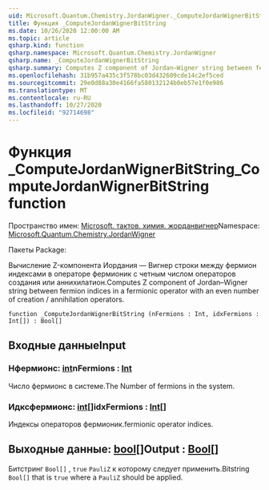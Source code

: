 ```yaml
---
uid: Microsoft.Quantum.Chemistry.JordanWigner._ComputeJordanWignerBitString
title: Функция _ComputeJordanWignerBitString
ms.date: 10/26/2020 12:00:00 AM
ms.topic: article
qsharp.kind: function
qsharp.namespace: Microsoft.Quantum.Chemistry.JordanWigner
qsharp.name: _ComputeJordanWignerBitString
qsharp.summary: Computes Z component of Jordan–Wigner string between fermion indices in a fermionic operator with an even number of creation / annihilation operators.
ms.openlocfilehash: 31b957a435c3f578bc03d432609cde14c2ef5ced
ms.sourcegitcommit: 29e0d88a30e4166fa580132124b0eb57e1f0e986
ms.translationtype: MT
ms.contentlocale: ru-RU
ms.lasthandoff: 10/27/2020
ms.locfileid: "92714698"
---
```

# <a name="_computejordanwignerbitstring-function"></a><span data-ttu-id="811bf-102">Функция _ComputeJordanWignerBitString</span><span class="sxs-lookup"><span data-stu-id="811bf-102">_ComputeJordanWignerBitString function</span></span>

<span data-ttu-id="811bf-103">Пространство имен: [Microsoft. тактов. химия. жорданвигнер](xref:Microsoft.Quantum.Chemistry.JordanWigner)</span><span class="sxs-lookup"><span data-stu-id="811bf-103">Namespace: [Microsoft.Quantum.Chemistry.JordanWigner](xref:Microsoft.Quantum.Chemistry.JordanWigner)</span></span>

<span data-ttu-id="811bf-104">Пакеты [](https://nuget.org/packages/)</span><span class="sxs-lookup"><span data-stu-id="811bf-104">Package: [](https://nuget.org/packages/)</span></span>


<span data-ttu-id="811bf-105">Вычисление Z-компонента Иордания — Вигнер строки между фермион индексами в операторе фермионик с четным числом операторов создания или аннихилатион.</span><span class="sxs-lookup"><span data-stu-id="811bf-105">Computes Z component of Jordan–Wigner string between fermion indices in a fermionic operator with an even number of creation / annihilation operators.</span></span>

```qsharp
function _ComputeJordanWignerBitString (nFermions : Int, idxFermions : Int[]) : Bool[]
```


## <a name="input"></a><span data-ttu-id="811bf-106">Входные данные</span><span class="sxs-lookup"><span data-stu-id="811bf-106">Input</span></span>

### <a name="nfermions--int"></a><span data-ttu-id="811bf-107">Нфермионс: [int](xref:microsoft.quantum.lang-ref.int)</span><span class="sxs-lookup"><span data-stu-id="811bf-107">nFermions : [Int](xref:microsoft.quantum.lang-ref.int)</span></span>

<span data-ttu-id="811bf-108">Число фермионс в системе.</span><span class="sxs-lookup"><span data-stu-id="811bf-108">The Number of fermions in the system.</span></span>


### <a name="idxfermions--int"></a><span data-ttu-id="811bf-109">Идксфермионс: [int](xref:microsoft.quantum.lang-ref.int)[]</span><span class="sxs-lookup"><span data-stu-id="811bf-109">idxFermions : [Int](xref:microsoft.quantum.lang-ref.int)[]</span></span>

<span data-ttu-id="811bf-110">Индексы операторов фермионик.</span><span class="sxs-lookup"><span data-stu-id="811bf-110">fermionic operator indices.</span></span>



## <a name="output--bool"></a><span data-ttu-id="811bf-111">Выходные данные: [bool](xref:microsoft.quantum.lang-ref.bool)[]</span><span class="sxs-lookup"><span data-stu-id="811bf-111">Output : [Bool](xref:microsoft.quantum.lang-ref.bool)[]</span></span>

<span data-ttu-id="811bf-112">Битстринг `Bool[]` , `true` `PauliZ` к которому следует применить.</span><span class="sxs-lookup"><span data-stu-id="811bf-112">Bitstring `Bool[]` that is `true` where a `PauliZ` should be applied.</span></span>